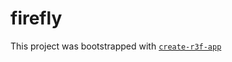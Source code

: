 # firefly

This project was bootstrapped with [`create-r3f-app`](https://github.com/utsuboco/create-r3f-app)
